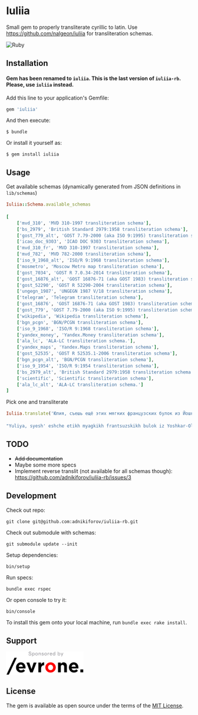 # Iuliia

Small gem to properly transliterate cyrillic to latin. Use https://github.com/nalgeon/iuliia for transliteration schemas.

![Ruby](https://github.com/adnikiforov/iuliia-rb/workflows/Ruby/badge.svg)

## Installation

#### Gem has been renamed to `iuliia`. This is the last version of `iuliia-rb`. Please, use `iuliia` instead.

Add this line to your application's Gemfile:

```ruby
gem 'iuliia'
```

And then execute:

    $ bundle

Or install it yourself as:

    $ gem install iuliia

## Usage

Get available schemas (dynamically generated from JSON definitions in `lib/schemas`)
```ruby
Iuliia::Schema.available_schemas

[
    ['mvd_310', 'MVD 310-1997 transliteration schema'], 
    ['bs_2979', 'British Standard 2979:1958 transliteration schema'], 
    ['gost_779_alt', 'GOST 7.79-2000 (aka ISO 9:1995) transliteration schema'], 
    ['icao_doc_9303', 'ICAO DOC 9303 transliteration schema'], 
    ['mvd_310_fr', 'MVD 310-1997 transliteration schema'], 
    ['mvd_782', 'MVD 782-2000 transliteration schema'], 
    ['iso_9_1968_alt', 'ISO/R 9:1968 transliteration schema'], 
    ['mosmetro', 'Moscow Metro map transliteration schema'], 
    ['gost_7034', 'GOST R 7.0.34-2014 transliteration schema'], 
    ['gost_16876_alt', 'GOST 16876-71 (aka GOST 1983) transliteration schema'], 
    ['gost_52290', 'GOST R 52290-2004 transliteration schema'], 
    ['ungegn_1987', 'UNGEGN 1987 V/18 transliteration schema'], 
    ['telegram', 'Telegram transliteration schema'], 
    ['gost_16876', 'GOST 16876-71 (aka GOST 1983) transliteration schema'], 
    ['gost_779', 'GOST 7.79-2000 (aka ISO 9:1995) transliteration schema'], 
    ['wikipedia', 'Wikipedia transliteration schema'], 
    ['bgn_pcgn', 'BGN/PCGN transliteration schema'], 
    ['iso_9_1968', 'ISO/R 9:1968 transliteration schema'], 
    ['yandex_money', 'Yandex.Money transliteration schema'], 
    ['ala_lc', 'ALA-LC transliteration schema.'], 
    ['yandex_maps', 'Yandex.Maps transliteration schema'], 
    ['gost_52535', 'GOST R 52535.1-2006 transliteration schema'], 
    ['bgn_pcgn_alt', 'BGN/PCGN transliteration schema'], 
    ['iso_9_1954', 'ISO/R 9:1954 transliteration schema'], 
    ['bs_2979_alt', 'British Standard 2979:1958 transliteration schema'], 
    ['scientific', 'Scientific transliteration schema'], 
    ['ala_lc_alt', 'ALA-LC transliteration schema.']
]
```

Pick one and transliterate

```ruby
Iuliia.translate('Юлия, съешь ещё этих мягких французских булок из Йошкар-Олы, да выпей алтайского чаю', schema: 'mvd_782')

"Yuliya, syesh' eshche etikh myagkikh frantsuzskikh bulok iz Yoshkar-Oly, da vypey altayskogo chayu"
```

## TODO

* ~~Add documentation~~
* Maybe some more specs
* Implement reverse translit (not available for all schemas though): https://github.com/adnikiforov/iuliia-rb/issues/3

## Development

Check out repo:

```
git clone git@github.com:adnikiforov/iuliia-rb.git
```

Check out submodule with schemas:

```
git submodule update --init
```

Setup dependencies:

```
bin/setup
```

Run specs:

```
bundle exec rspec
```

Or open console to try it:

```
bin/console
```

To install this gem onto your local machine, run `bundle exec rake install`.

## Support

<p>
  <a href="https://evrone.com/?utm_source=github&utm_campaign=iuliia-rb">
    <img src="https://raw.githubusercontent.com/adnikiforov/iuliia-rb/master/priv/evrone-sponsored-logo.png"
      alt="Sponsored by Evrone" width="210">
  </a>
</p>

## License

The gem is available as open source under the terms of the [MIT License](https://opensource.org/licenses/MIT).
